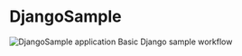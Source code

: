 # DjangoSample
![DjangoSample application](https://github.com/BertusV/DjangoSample/workflows/DjangoSample%20application/badge.svg)
Basic Django sample workflow
